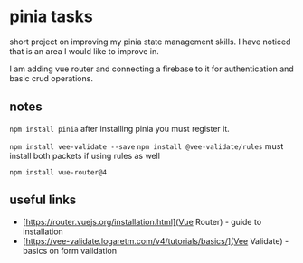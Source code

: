 # pinia tasks

short project on improving my pinia state management skills. I have noticed that is an area I would like to improve in.

I am adding vue router and connecting a firebase to it for authentication and basic crud operations.

## notes

`npm install pinia`
after installing pinia you must register it.

`npm install vee-validate --save`
`npm install @vee-validate/rules`
must install both packets if using rules as well

`npm install vue-router@4`

## useful links

- [https://router.vuejs.org/installation.html](Vue Router) - guide to installation
- [https://vee-validate.logaretm.com/v4/tutorials/basics/](Vee Validate) - basics on form validation
